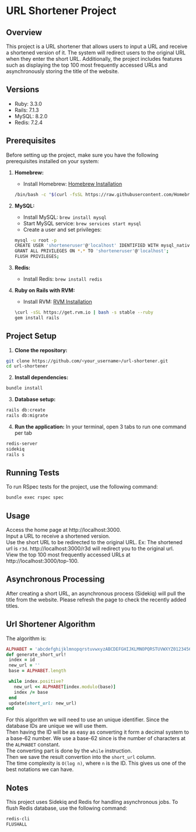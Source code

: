 # URL Shortener Project

## Overview

This project is a URL shortener that allows users to input a URL and receive a shortened version of it. The system will redirect users to the original URL when they enter the short URL. Additionally, the project includes features such as displaying the top 100 most frequently accessed URLs and asynchronously storing the title of the website.

## Versions
- Ruby: 3.3.0
- Rails: 7.1.3
- MySQL: 8.2.0
- Redis: 7.2.4

## Prerequisites

Before setting up the project, make sure you have the following prerequisites installed on your system:

1. **Homebrew:**
   - Install Homebrew: [Homebrew Installation](https://brew.sh/)
   ```bash
   /bin/bash -c "$(curl -fsSL https://raw.githubusercontent.com/Homebrew/install/HEAD/install.sh)"

2. **MySQL:**
   - Install MySQL: `brew install mysql`
   - Start MySQL service: `brew services start mysql`
   - Create a user and set privileges:
   ```bash
   mysql -u root -p
   CREATE USER 'shorteneruser'@'localhost' IDENTIFIED WITH mysql_native_password BY 'your_password';
   GRANT ALL PRIVILEGES ON *.* TO 'shorteneruser'@'localhost';
   FLUSH PRIVILEGES;
   ```

3. **Redis:**
   - Install Redis: `brew install redis`

4. **Ruby on Rails with RVM:**
   - Install RVM: [RVM Installation](https://rvm.io/rvm/install)
   ```bash
   \curl -sSL https://get.rvm.io | bash -s stable --ruby
   gem install rails
   ```

## Project Setup

1. **Clone the repository:**
  ```bash
  git clone https://github.com/<your_username>/url-shortener.git
  cd url-shortener
  ```
   
2. **Install dependencies:**
  ```bash
  bundle install
  ```

3. **Database setup:**
  ```bash
  rails db:create
  rails db:migrate
  ```

4. **Run the application:**
In your terminal, open 3 tabs to run one command per tab
  ```bash
  redis-server
  sidekiq
  rails s
  ```

## Running Tests
To run RSpec tests for the project, use the following command:
```bash
bundle exec rspec spec
```

## Usage
Access the home page at http://localhost:3000.  
Input a URL to receive a shortened version.  
Use the short URL to be redirected to the original URL. Ex: The shortened url is `r3d`. http://localhost:3000/r3d will redirect you to the original url.  
View the top 100 most frequently accessed URLs at http://localhost:3000/top-100. 

## Asynchronous Processing
After creating a short URL, an asynchronous process (Sidekiq) will pull the title from the website. Please refresh the page to check the recently added titles.

## Url Shortener Algorithm
The algorithm is:
```ruby
ALPHABET = 'abcdefghijklmnopqrstuvwxyzABCDEFGHIJKLMNOPQRSTUVWXYZ0123456789'.chars
def generate_short_url!
 index = id
 new_url = ''
 base = ALPHABET.length

 while index.positive?
   new_url << ALPHABET[index.modulo(base)]
   index /= base
 end
 update(short_url: new_url)
end
```
For this algorithm we will need to use an unique identifier. Since the database IDs are unique we will use them.  
Then having the ID will be as easy as converting it form a decimal system to a base-62 number. We use a base-62 since is the number of characters at the `ALPHABET` constant.  
The converting part is done by the `while` instruction.  
Then we save the result convertion into the `short_url` column.  
The time complexity is `O(log n)`, where `n` is the ID. This gives us one of the best notations we can have.

## Notes
This project uses Sidekiq and Redis for handling asynchronous jobs.
To flush Redis database, use the following command:
```bash
redis-cli
FLUSHALL
```
